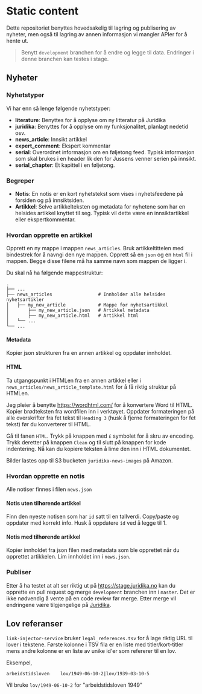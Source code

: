 # Static content
Dette repositoriet benyttes hovedsakelig til lagring og publisering av nyheter, men også til lagring av annen informasjon vi mangler APIer for å hente ut.

> Benytt `development` branchen for å endre og legge til data. Endringer i denne branchen kan testes i stage.

## Nyheter
### Nyhetstyper
Vi har enn så lenge følgende nyhetstyper:
- **literature**: Benyttes for å opplyse om ny litteratur på Juridika
- **juridika**: Benyttes for å opplyse om ny funksjonalitet, planlagt nedetid osv.
- **news_article**: Innsikt artikkel
- **expert_comment**: Ekspert kommentar
- **serial**: Overordnet informasjon om en føljetong feed. Typisk informasjon som skal brukes i en header lik den for Jussens venner serien på innsikt.
- **serial_chapter**: Et kapittel i en føljetong.

### Begreper
- **Notis**: En notis er en kort nyhetstekst som vises i nyhetsfeedene på forsiden og på innsiktsiden.
- **Artikkel**: Selve artikkelteksten og metadata for nyhetene som har en helsides artikkel knyttet til seg. Typisk vil dette være en innsiktartikkel eller ekspertkommentar.

### Hvordan opprette en artikkel
Opprett en ny mappe i mappen `news_articles`. Bruk artikkeltittelen med bindestrek for å navngi den nye mappen. Opprett så en `json` og en `html` fil i mappen. Begge disse filene må ha samme navn som mappen de ligger i.

Du skal nå ha følgende mappestruktur:

    .
    ├── ...
    ├── news_articles                 # Innholder alle helsides nyhetsartikler
    │   ├── my_new_article            # Mappe for nyhetsartikkel
    │       ├── my_new_article.json   # Artikkel metadata
    │       ├── my_new_article.html   # Artikkel html
    │   └── ...
    └── ...

#### Metadata
Kopier json strukturen fra en annen artikkel og oppdater innholdet.

#### HTML
Ta utgangspunkt i HTMLen fra en annen artikkel eller i `news_articles/news_article_template.html` for å få riktig struktur på HTMLen.

Jeg pleier å benytte https://wordhtml.com/ for å konvertere Word til HTML. Kopier brødteksten fra wordfilen inn i verktøyet. Oppdater formateringen på alle overskrifter fra fet tekst til `Heading 3` (husk å fjerne formateringen for fet tekst) før du konverterer til HTML.

Gå til fanen `HTML`. Trykk på knappen med `£` symbolet for å skru av encoding. Trykk deretter på knappen `Clean` og til slutt på knappen for kode indentering. Nå kan du kopiere teksten å lime den inn i HTML dokumentet.

Bilder lastes opp til S3 bucketen `juridika-news-images` på Amazon.

### Hvordan opprette en notis
Alle notiser finnes i filen `news.json`

#### Notis uten tilhørende artikkel
Finn den nyeste notisen som har `id` satt til en tallverdi. Copy/paste og oppdater med korrekt info. Husk å oppdatere `id` ved å legge til 1.

#### Notis med tilhørende artikkel
Kopier innholdet fra json filen med metadata som ble opprettet når du opprettet artikkelen. Lim innholdet inn i `news.json`.

### Publiser
Etter å ha testet at alt ser riktig ut på https://stage.juridika.no kan du opprette en pull request og merge `development` branchen inn i `master`. Det er ikke nødvendig å vente på en code review før merge. Etter merge vil endringene være tilgjengelige på [Juridika](https://juridika.no).

## Lov referanser
`link-injector-service` bruker `legal_references.tsv` for å lage riktig URL til lover i tekstene.
Første kolonne i TSV fila er en liste med titler/kort-titler mens andre kolonne er en liste av unike id'er som refererer til en lov.

Eksempel,

```
arbeidstidsloven	lov/1949-06-10-2|lov/1939-03-10-5
```

Vil bruke `lov/1949-06-10-2` for "arbeidstidsloven 1949"
